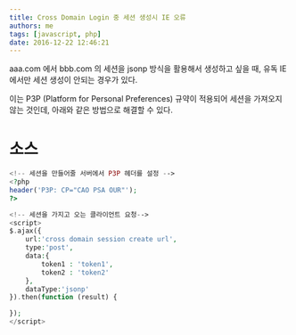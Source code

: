 ```yaml
---
title: Cross Domain Login 중 세션 생성시 IE 오류
authors: me
tags: [javascript, php]
date: 2016-12-22 12:46:21
---
```


aaa.com 에서 bbb.com 의 세션을 jsonp 방식을 활용해서 생성하고 싶을 때,
유독 IE 에서만 세션 생성이 안되는 경우가 있다.

이는 P3P (Platform for Personal Preferences) 규약이 적용되어 세션을 가져오지 않는 것인데, 아래와 같은 방법으로 해결할 수 있다.

# 소스

```php
<!-- 세션을 만들어줄 서버에서 P3P 헤더를 설정 -->
<?php
header('P3P: CP="CAO PSA OUR"');
?>

<!-- 세션을 가지고 오는 클라이언트 요청-->
<script>
$.ajax({
    url:'cross domain session create url',
    type:'post',
    data:{
        token1 : 'token1',
        token2 : 'token2'
    },
    dataType:'jsonp'
}).then(function (result) {

});
</script>
```
